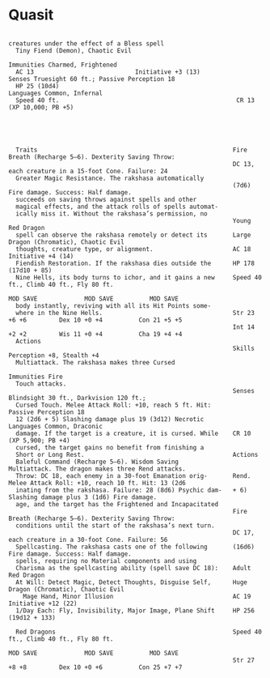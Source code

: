 # Quasit

                                                                     creatures under the effect of a Bless spell
      Tiny Fiend (Demon), Chaotic Evil
                                                                   Immunities Charmed, Frightened
      AC 13                            Initiative +3 (13)                Senses Truesight 60 ft.; Passive Perception 18
      HP 25 (10d4)                                                 Languages Common, Infernal
      Speed 40 ft.                                                 CR 13 (XP 10,000; PB +5)





      Traits                                                      Fire Breath (Recharge 5–6). Dexterity Saving Throw:
                                                                  DC 13, each creature in a 15-foot Cone. Failure: 24
      Greater Magic Resistance. The rakshasa automatically
                                                                  (7d6) Fire damage. Success: Half damage.
      succeeds on saving throws against spells and other
      magical effects, and the attack rolls of spells automat-
      ically miss it. Without the rakshasa’s permission, no
                                                                  Young Red Dragon
      spell can observe the rakshasa remotely or detect its       Large Dragon (Chromatic), Chaotic Evil
      thoughts, creature type, or alignment.                      AC 18                             Initiative +4 (14)
      Fiendish Restoration. If the rakshasa dies outside the      HP 178 (17d10 + 85)
      Nine Hells, its body turns to ichor, and it gains a new     Speed 40 ft., Climb 40 ft., Fly 80 ft.
                                                                            MOD SAVE             MOD SAVE          MOD SAVE
      body instantly, reviving with all its Hit Points some-
      where in the Nine Hells.                                    Str 23 +6 +6         Dex 10 +0 +4          Con 21 +5 +5
                                                                  Int 14 +2 +2         Wis 11 +0 +4          Cha 19 +4 +4
      Actions
                                                                  Skills Perception +8, Stealth +4
      Multiattack. The rakshasa makes three Cursed
                                                                  Immunities Fire
      Touch attacks.
                                                                  Senses Blindsight 30 ft., Darkvision 120 ft.;
      Cursed Touch. Melee Attack Roll: +10, reach 5 ft. Hit:        Passive Perception 18
      12 (2d6 + 5) Slashing damage plus 19 (3d12) Necrotic        Languages Common, Draconic
      damage. If the target is a creature, it is cursed. While    CR 10 (XP 5,900; PB +4)
      cursed, the target gains no benefit from finishing a
      Short or Long Rest.                                         Actions
      Baleful Command (Recharge 5–6). Wisdom Saving               Multiattack. The dragon makes three Rend attacks.
      Throw: DC 18, each enemy in a 30-foot Emanation orig-       Rend. Melee Attack Roll: +10, reach 10 ft. Hit: 13 (2d6
      inating from the rakshasa. Failure: 28 (8d6) Psychic dam-   + 6) Slashing damage plus 3 (1d6) Fire damage.
      age, and the target has the Frightened and Incapacitated
                                                                  Fire Breath (Recharge 5–6). Dexterity Saving Throw:
      conditions until the start of the rakshasa’s next turn.
                                                                  DC 17, each creature in a 30-foot Cone. Failure: 56
      Spellcasting. The rakshasa casts one of the following       (16d6) Fire damage. Success: Half damage.
      spells, requiring no Material components and using
      Charisma as the spellcasting ability (spell save DC 18):    Adult Red Dragon
      At Will: Detect Magic, Detect Thoughts, Disguise Self,      Huge Dragon (Chromatic), Chaotic Evil
        Mage Hand, Minor Illusion                                 AC 19                Initiative +12 (22)
      1/Day Each: Fly, Invisibility, Major Image, Plane Shift     HP 256 (19d12 + 133)

      Red Dragons                                                 Speed 40 ft., Climb 40 ft., Fly 80 ft.
                                                                            MOD SAVE             MOD SAVE          MOD SAVE
                                                                  Str 27 +8 +8         Dex 10 +0 +6          Con 25 +7 +7
